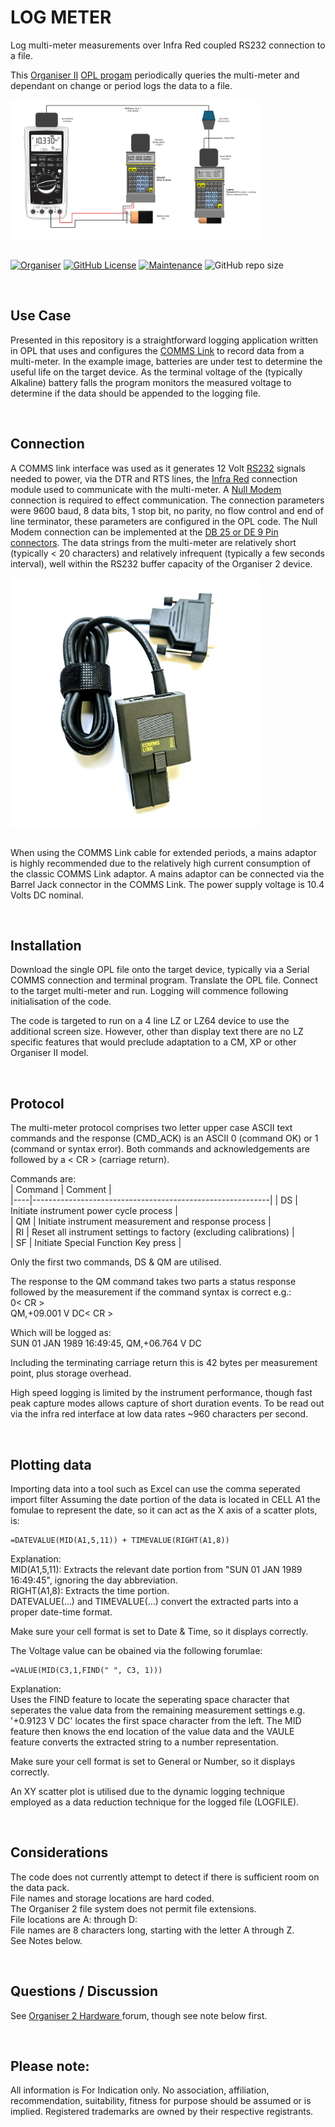 # LOG METER
Log multi-meter measurements over Infra Red coupled RS232 connection to a file.

This <a href="https://en.wikipedia.org/wiki/Psion_Organiser"> Organiser II</a> <a href="https://en.wikipedia.org/wiki/Open_Programming_Language">OPL progam</a> periodically queries the multi-meter and dependant on change or period logs the data to a file.

<div align="center">
  <div style="display: flex; align-items: flex-start;">
  <img src="https://github.com/nofitnessforpurpose/LOGMETER/blob/main/images/2025-06-03-METLOGGER-02.jpg?raw=true" width="400px" alt="NotFitForPurpose Image copyright (c) 01 June 2025 nofitnessforpurpose All Rights Reserved">
  </div>
</div>
<BR>

[![Organiser](https://img.shields.io/badge/gadget-Organiser_II-blueviolet.svg?%3D&style=flat-square)](https://en.wikipedia.org/wiki/Psion_Organiser)
[![GitHub License](https://img.shields.io/github/license/nofitnessforpurpose/LOGMETER?style=flat-square)](https://github.com/nofitnessforpurpose/LOGMETER/blob/main/LICENSE)
[![Maintenance](https://img.shields.io/badge/maintained%3F-yes-green.svg?style=flat-square)](https://github.com/nofitnessforpurpose/LOGMETER/graphs/commit-activity)
![GitHub repo size](https://img.shields.io/github/repo-size/nofitnessforpurpose/LOGMETER?style=flat-square)

<br>  

## Use Case
Presented in this repository is a straightforward logging application written in OPL that uses and configures the <a href="https://www.jaapsch.net/psion/mancomms2.htm">COMMS Link</a> to record data from a multi-meter. In the example image, batteries are under test to determine the useful life on the target device. As the terminal voltage of the (typically Alkaline) battery falls the program monitors the measured voltage to determine if the data should be appended to the logging file.

<BR>

## Connection
A COMMS link interface was used as it generates 12 Volt <a href="https://en.wikipedia.org/wiki/RS-232">RS232</a> signals needed to power, via the DTR and RTS lines, the <a href="https://en.wikipedia.org/wiki/Galvanic_isolation#Opto-isolator">Infra Red</a> connection module used to communicate with the multi-meter. A <a href="https://en.wikipedia.org/wiki/Null_modem">Null Modem</a> connection is required to effect communication. The connection parameters were 9600 baud, 8 data bits, 1 stop bit, no parity, no flow control and <CR> end of line terminator, these parameters are configured in the OPL code. The Null Modem connection can be implemented at the <a href="https://en.wikipedia.org/wiki/D-subminiature">DB 25 or DE 9 Pin connectors</a>. The data strings from the multi-meter are relatively short (typically < 20 characters) and relatively infrequent (typically a few seconds interval), well within the RS232 buffer capacity of the Organiser 2 device.

<div align="center">
  <div style="display: flex; align-items: flex-start;">
  <img src="https://github.com/nofitnessforpurpose/LOGMETER/blob/main/images/20250605_COMMS_LINK.jpg?raw=true" width="400px" alt="NotFitForPurpose Image copyright (c) 01 June 2025 nofitnessforpurpose All Rights Reserved">
  </div>
</div>
<BR>

When using the COMMS Link cable for extended periods, a mains adaptor is highly recommended due to the relatively high current consumption of the classic COMMS Link adaptor. A mains adaptor can be connected via the Barrel Jack connector in the COMMS Link. The power supply voltage is 10.4 Volts DC nominal.

<BR>

## Installation
Download the single OPL file onto the target device, typically via a Serial COMMS connection and terminal program. Translate the OPL file. Connect to the target multi-meter and run. Logging will commence following initialisation of the code.  

The code is targeted to run on a 4 line LZ or LZ64 device to use the additional screen size. However, other than display text there are no LZ specific features that would preclude adaptation to a CM, XP or other Organiser II model.

<BR>

## Protocol
The multi-meter protocol comprises two letter upper case ASCII text commands and the response (CMD_ACK) is an ASCII 0 (command OK) or 1 (command or syntax error). Both commands and acknowledgements are followed by a < CR > (carriage return).   

Commands are:  
| Command | Comment |  
|----|-----------------------------------------------------------|
| DS | Initiate instrument power cycle process |   
| QM | Initiate instrument measurement and response process |  
| RI | Reset all instrument settings to factory (excluding calibrations) |  
| SF | Initiate Special Function Key press |  

Only the first two commands, DS & QM are utilised.

The response to the QM command takes two parts a status response followed by the measurement if the command syntax is correct e.g.:  
0< CR >  
QM,+09.001 V DC< CR >  

Which will be logged as:  
SUN 01 JAN 1989 16:49:45, QM,+06.764 V DC  

Including the terminating carriage return this is 42 bytes per measurement point, plus storage overhead.

High speed logging is limited by the instrument performance, though fast peak capture modes allows capture of short duration events. To be read out via the infra red interface at low data rates ~960 characters per second.  

<BR>

## Plotting data  
Importing data into a tool such as Excel can use the comma seperated import filter
Assuming the date portion of the data is located in CELL A1 the fomulae to represent the date, so it can act as the X axis of a scatter plots, is:

```  
=DATEVALUE(MID(A1,5,11)) + TIMEVALUE(RIGHT(A1,8))  
```    
  
Explanation:  
  MID(A1,5,11): Extracts the relevant date portion from "SUN 01 JAN 1989 16:49:45", ignoring the day abbreviation.  
  RIGHT(A1,8): Extracts the time portion.  
  DATEVALUE(...) and TIMEVALUE(...) convert the extracted parts into a proper date-time format.  
  
Make sure your cell format is set to Date & Time, so it displays correctly.  


The Voltage value can be obained via the following forumlae:  

``` 
=VALUE(MID(C3,1,FIND(" ", C3, 1)))
```

Explanation:    
  Uses the FIND feature to locate the seperating space character that seperates the value data from the remaining measurement settings e.g. '+0.9123 V DC' locates the first space character from the left. The MID feature then knows the end location of the value data and the VAULE feature converts the extracted string to a number representation.  

Make sure your cell format is set to General or Number,  so it displays correctly.  


An XY scatter plot is utilised due to the dynamic logging technique employed as a data reduction technique for the logged file (LOGFILE).  

<BR>

## Considerations
The code does not currently attempt to detect if there is sufficient room on the data pack.  
File names and storage locations are hard coded.  
The Organiser 2 file system does not permit file extensions.  
File locations are A: through D:  
File names are 8 characters long, starting with the letter A through Z.  
See Notes below.  

<BR>

## Questions / Discussion
See <a target="_blank" rel="noopener noreferrer" href="https://www.organiser2.com/"> Organiser 2 Hardware </a> forum, though see note below first.


<BR>

## Please note:  
All information is For Indication only.
No association, affiliation, recommendation, suitability, fitness for purpose should be assumed or is implied.
Registered trademarks are owned by their respective registrants.
